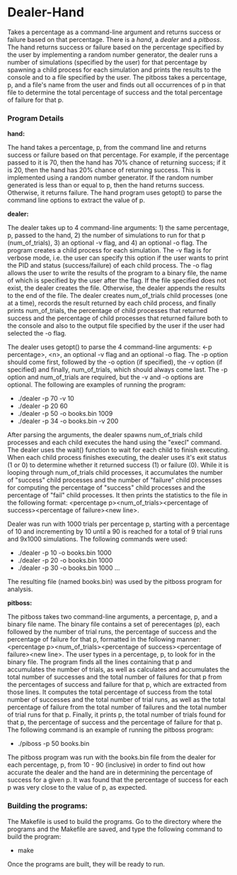 # Dealer-Hand

Takes a percentage as a command-line argument and returns success or failure based on that percentage. There is a *hand*, a *dealer* and a *pitboss*. The hand returns success or failure based on the percentage specified by the user by implementing a random number generator, the dealer runs a number of simulations (specified by the user) for that percentage by spawning a child process for each simulation and prints the results to the console and to a file specified by the user. The pitboss takes a percentage, p, and a file's name from the user and finds out all occurrences of p in that file to determine the total percentage of success and the total percentage of failure for that p.

### Program Details

**hand:**

The hand takes a percentage, p, from the command line and returns success or failure based on that percentage. For example, if the percentage passed to it is 70, then the hand has 70% chance of returning success; if it is 20, then the hand has 20% chance of returning success. This is implemented using a random number generator. If the random number generated is less than or equal to p, then the hand returns success. Otherwise, it returns failure. The hand program uses getopt() to parse the command line options to extract the value of p.

**dealer:**

The dealer takes up to 4 command-line arguments: 1) the same percentage, p, passed to the hand, 2) the number of simulations to run for that p (num_of_trials), 3) an optional -v flag, and 4) an optional -o flag. The program creates a child process for each simulation. The -v flag is for verbose mode, i.e. the user can specify this option if the user wants to print the PID and status (success/failure) of each child process. The -o flag allows the user to write the results of the program to a binary file, the name of which is specified by the user after the flag. If the file specified does not exist, the dealer creates the file. Otherwise, the dealer appends the results to the end of the file. The dealer creates num_of_trials child processes (one at a time), records the result returned by each child process, and finally prints num_of_trials, the percentage of child processes that returned success and the percentage of child processes that returned failure both to the console and also to the output file specified by the user if the user had selected the -o flag.

The dealer uses getopt() to parse the 4 command-line arguments: \<-p percentage\>, \<n\>, an optional -v flag and an optional -o flag. The -p option should come first, followed by the -o option (if specified), the -v option (if specified) and finally, num_of_trials, which should always come last. The -p option and num_of_trials are required, but the -v and -o options are optional. The following are examples of running the program:
  * ./dealer -p 70 -v 10
  * ./dealer -p 20 60
  * ./dealer -p 50 -o books.bin 1009
  * ./dealer -p 34 -o books.bin -v 200

After parsing the arguments, the dealer spawns num_of_trials child processes and each child executes the hand using the "execl" command. The dealer uses the wait() function to wait for each child to finish executing. When each child process finishes executing, the dealer uses it's exit status (1 or 0) to determine whether it returned success (1) or failure (0). While it is looping through num_of_trials child processes, it accumulates the number of "success" child processes and the number of "failure" child processes for computing the percentage of "success" child processes and the percentage of "fail" child processes. It then prints the statistics to the file in the following format: \<percentage p\>\<num_of_trials\>\<percentage of success\>\<percentage of failure\>\<new line\>.

Dealer was run with 1000 trials per percentage p, starting with a percentage of 10 and incrementing by 10 until a 90 is reached for a total of 9 trial runs and 9x1000 simulations. The following commands were used:
 * ./dealer -p 10 -o books.bin 1000
 * ./dealer -p 20 -o books.bin 1000
 * ./dealer -p 30 -o books.bin 1000
 ...

The resulting file (named books.bin) was used by the pitboss program for analysis.

**pitboss:**

The pitboss takes two command-line arguments, a percentage, p, and a binary file name. The binary file contains a set of perecentages (p), each followed by the number of trial runs, the percentage of success and the percentage of failure for that p, formatted in the following manner: \<percentage p\>\<num_of_trials\>\<percentage of success\>\<percentage of failure\>\<new line\>. The user types in a percentage, p, to look for in the binary file. The program finds all the lines containing that p and accumulates the number of trials, as well as calculates and accumulates the total number of successes and the total number of failures for that p from the percentages of success and failure for that p, which are extracted from those lines. It computes the total percentage of success from the total number of successes and the total number of trial runs, as well as the total percentage of failure from the total number of failures and the total number of trial runs for that p. Finally, it prints p, the total number of trials found for that p, the percentage of success and the percentage of failure for that p. The following command is an example of running the pitboss program:
 * ./piboss -p 50 books.bin

The pitboss program was run with the books.bin file from the dealer for each percentage, p, from 10 - 90 (inclusive) in order to find out how accurate the dealer and the hand are in determining the percentage of success for a given p. It was found that the percentage of success for each p was very close to the value of p, as expected.

### Building the programs:

The Makefile is used to build the programs. Go to the directory where the programs and the Makefile are saved, and type the following command to build the program:
 * make
 
 Once the programs are built, they will be ready to run.
